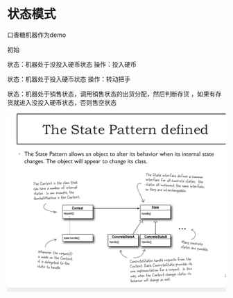 # 状态模式

口香糖机器作为demo

初始

状态：机器处于没投入硬币状态
操作：投入硬币

状态：机器处于投入硬币状态
操作：转动把手

状态：机器处于销售状态，调用销售状态的出货分配，然后判断存货
，如果有存货就进入没投入硬币状态，否则售空状态


![img.png](img.png)